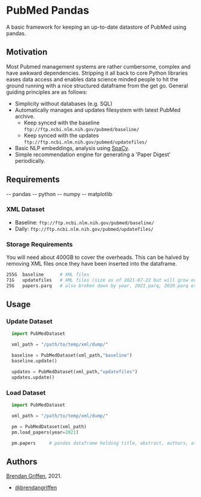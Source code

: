 
# PubMed Pandas

A basic framework for keeping an up-to-date datastore of PubMed using pandas.

## Motivation

Most Pubmed management systems are rather cumbersome, complex and have awkward dependencies. Stripping it all back to core Python libraries eases data access and enables data science minded people to hit the ground running with a nice structured dataframe from the get go. General guiding principles are as follows:

- Simplicity without databases (e.g. SQL)
- Automatically manages and updates filesystem with latest PubMed archive.
  - Keep synced with the baseline `ftp://ftp.ncbi.nlm.nih.gov/pubmed/baseline/`
  - Keep synced with the updates `ftp://ftp.ncbi.nlm.nih.gov/pubmed/updatefiles/`
- Basic NLP embeddings, analysis using [SpaCy](https://spacy.io/).
- Simple recommendation engine for generating a 'Paper Digest' periodically.


## Requirements

-- pandas
-- python
-- numpy
-- matplotlib

### XML Dataset

- Baseline: `ftp://ftp.ncbi.nlm.nih.gov/pubmed/baseline/`
- Daily: `ftp://ftp.ncbi.nlm.nih.gov/pubmed/updatefiles/`

### Storage Requirements

You will need about 400GB to cover the overheads. This can be halved by removing XML files once they have been inserted into the dataframe.

```bash
255G  baseline      # XML files
71G   updatefiles   # XML files (size as of 2021-07-22 but will grow over the year)
25G   papers.parq   # also broken down by year, 2021.parq, 2020.parq etc.
```

## Usage

### Update Dataset

```python
  import PubMedDataset

  xml_path = "/path/to/temp/xml/dump/"

  baseline = PubMedDataset(xml_path,"baseline")
  baseline.update()

  updates = PubMedDataset(xml_path,"updatefiles")
  updates.update()
```

### Load Dataset

```python
  import PubMedDataset

  xml_path = "/path/to/temp/xml/dump/"

  pm = PubMedDataset(xml_path)
  pm.load_papers(year=2021)

  pm.papers     # pandas dataframe holding title, abstract, authors, affiliations etc.
```

## Authors

[Brendan Griffen](https://www.brendangriffen.com/), 2021.
-  [@brendangriffen](https://www.twitter.com/bgriffen)
